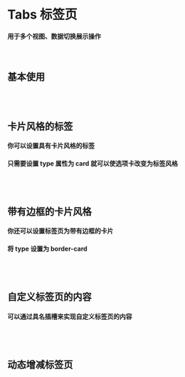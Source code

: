 <script setup>
    import demo1 from './demo1.vue'
    import demo2 from './demo2.vue'
    import demo3 from './demo3.vue'
    import demo4 from './demo4.vue'
    import demo5 from './demo5.vue'
    import componentBox from '@/components/componentBox.vue'
    import Preview from '@/components/preview.vue'
</script>

# Tabs 标签页

#### 用于多个视图、数据切换展示操作

<br/>

## 基本使用

<br/>
<component-box>
    <demo1/>
</component-box>
<Preview compName="Tabs" demoName="demo1"></Preview>
<br/>

## 卡片风格的标签

#### 你可以设置具有卡片风格的标签

#### 只需要设置 type 属性为 card 就可以使选项卡改变为标签风格

<br/>
<component-box>
    <demo2/>
</component-box>
<Preview compName="Tabs" demoName="demo2"></Preview>
<br/>

## 带有边框的卡片风格

#### 你还可以设置标签页为带有边框的卡片

#### 将 type 设置为 border-card

<br/>
<component-box>
    <demo3/>
</component-box>
<Preview compName="Tabs" demoName="demo3"></Preview>
<br/>

## 自定义标签页的内容

#### 可以通过具名插槽来实现自定义标签页的内容

<br/>
<component-box>
    <demo4/>
</component-box>
<Preview compName="Tabs" demoName="demo4"></Preview>
<br/>

## 动态增减标签页

<br/>
<component-box>
    <demo5/>
</component-box>
<Preview compName="Tabs" demoName="demo5"></Preview>
<br/>
